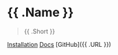 # {{ .Name }}

> {{ .Short }}

[Installation](installation.md)
[Docs](docs.md)
[GitHub]({{ .URL }})

